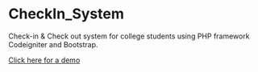 # CheckIn_System
Check-in &amp; Check out system for college students using PHP framework Codeigniter and Bootstrap.

[Click here for a demo](http://juittest.byethost24.com/CheckIn_System/)
